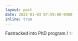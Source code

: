 ```yaml
---
layout: post
date: 2022-01-03 07:59:00-0400
inline: true
---
```


Fastracked into PhD program.! :sparkles:
